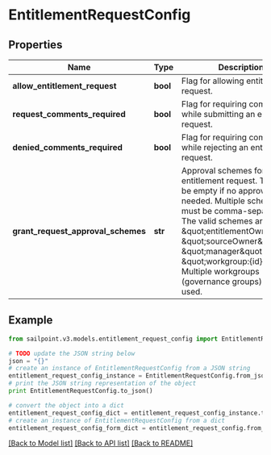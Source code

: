 # EntitlementRequestConfig


## Properties

Name | Type | Description | Notes
------------ | ------------- | ------------- | -------------
**allow_entitlement_request** | **bool** | Flag for allowing entitlement request. | [optional] 
**request_comments_required** | **bool** | Flag for requiring comments while submitting an entitlement request. | [optional] [default to False]
**denied_comments_required** | **bool** | Flag for requiring comments while rejecting an entitlement request. | [optional] [default to False]
**grant_request_approval_schemes** | **str** | Approval schemes for granting entitlement request. This can be empty if no approval is needed. Multiple schemes must be comma-separated. The valid schemes are \&quot;entitlementOwner\&quot;, \&quot;sourceOwner\&quot;, \&quot;manager\&quot; and \&quot;workgroup:{id}\&quot;. Multiple workgroups (governance groups) can be used.  | [optional] [default to 'sourceOwner']

## Example

```python
from sailpoint.v3.models.entitlement_request_config import EntitlementRequestConfig

# TODO update the JSON string below
json = "{}"
# create an instance of EntitlementRequestConfig from a JSON string
entitlement_request_config_instance = EntitlementRequestConfig.from_json(json)
# print the JSON string representation of the object
print EntitlementRequestConfig.to_json()

# convert the object into a dict
entitlement_request_config_dict = entitlement_request_config_instance.to_dict()
# create an instance of EntitlementRequestConfig from a dict
entitlement_request_config_form_dict = entitlement_request_config.from_dict(entitlement_request_config_dict)
```
[[Back to Model list]](../README.md#documentation-for-models) [[Back to API list]](../README.md#documentation-for-api-endpoints) [[Back to README]](../README.md)


